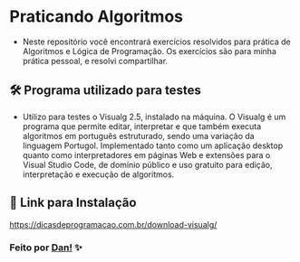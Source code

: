 # Praticando Algoritmos
- Neste repositório você encontrará exercícios resolvidos para prática de Algoritmos e Lógica de Programação. Os exercícios são para minha prática pessoal, e resolvi compartilhar.

## 🛠️ Programa utilizado para testes
- Utilizo para testes o Visualg 2.5, instalado na máquina.
O Visualg é um programa que permite editar, interpretar e que também executa algoritmos em português estruturado, sendo uma variação da linguagem Portugol. Implementado tanto como um aplicação desktop quanto como interpretadores em páginas Web e extensões para o Visual Studio Code, de domínio público e uso gratuito para edição, interpretação e execução de algoritmos.

## 📌 Link para Instalação
https://dicasdeprogramacao.com.br/download-visualg/


### Feito por [Dan!](https://github.com/danvasquesc) ✨
